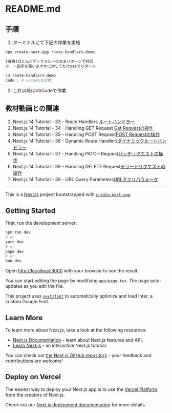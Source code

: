 # README.md

## 手順

1. ターミナルにて下記の作業を実施

```bash
npx create-next-app route-handlers-demo

(省略)ほとんどディフォルトのままリターンで対応
※　一部＠を使いますかに対してだけyesでリターン

cd route-handlers-demo
code . # vscodeを起動

```

2. これ以降はVSCodeで作業

## 教材動画との関連

1. Next.js 14 Tutorial - 33 - Route Handlers [ルートハンドラー](https://youtu.be/25yY2RVRq_M?si=2B4FznpNTQJ2Ye_i)
2. Next.js 14 Tutorial - 34 - Handling GET Request [Get Requestの操作](https://youtu.be/b3ue9WL5fk8?si=pzk2dP9ACsYLnYB3)
3. Next.js 14 Tutorial - 35 - Handling POST Request[POST Requestの操作](https://youtu.be/pzPS7Fn-8tE?si=fyCjJi6pmxvXtl6Q)
4. Next.js 14 Tutorial - 36 - Dynamic Route Handlers[ダイナミックルートハンドラー](https://youtu.be/TGbC8F0gjC8?si=9PyB7crSiGHX3w7C)
5. Next.js 14 Tutorial - 37 - Handling PATCH Request[パッチリクエストの操作](https://youtu.be/bDbBh7lEamE?si=flef-g07DlDcCKtd)
6. Next.js 14 Tutorial - 38 - Handling DELETE Request[デリートリクエストの操作](https://youtu.be/x3KCt1Oc278?si=viFLzJfDCC2TnrY1)
7. Next.js 14 Tutorial - 39 - URL Query Parameters[URLクエリパラメータ](https://youtu.be/fuxSl-K0oI0?si=bndRt-Gu1pBHUmKQ)

<hr>

This is a [Next.js](https://nextjs.org/) project bootstrapped with [`create-next-app`](https://github.com/vercel/next.js/tree/canary/packages/create-next-app).

## Getting Started

First, run the development server:

```bash
npm run dev
# or
yarn dev
# or
pnpm dev
# or
bun dev
```

Open [http://localhost:3000](http://localhost:3000) with your browser to see the result.

You can start editing the page by modifying `app/page.tsx`. The page auto-updates as you edit the file.

This project uses [`next/font`](https://nextjs.org/docs/basic-features/font-optimization) to automatically optimize and load Inter, a custom Google Font.

## Learn More

To learn more about Next.js, take a look at the following resources:

- [Next.js Documentation](https://nextjs.org/docs) - learn about Next.js features and API.
- [Learn Next.js](https://nextjs.org/learn) - an interactive Next.js tutorial.

You can check out [the Next.js GitHub repository](https://github.com/vercel/next.js/) - your feedback and contributions are welcome!

## Deploy on Vercel

The easiest way to deploy your Next.js app is to use the [Vercel Platform](https://vercel.com/new?utm_medium=default-template&filter=next.js&utm_source=create-next-app&utm_campaign=create-next-app-readme) from the creators of Next.js.

Check out our [Next.js deployment documentation](https://nextjs.org/docs/deployment) for more details.
